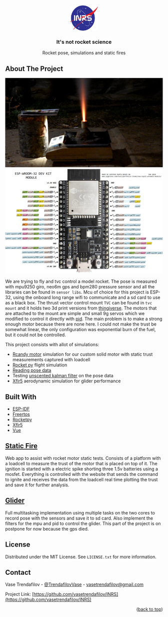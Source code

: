 <div id="top"></div>

<!-- PROJECT LOGO -->
<br />
<div align="center">
  <a href="https://github.com/vasetrendafilov/INRS">
    <img src="images/logo.png" alt="Logo" width="90" height="80">
  </a>

  <h3 align="center">It's not rocket science</h3>

  <p align="center">
    Rocket pose, simulations and static fires
    <br />
   
  </p>
</div>

<!-- ABOUT THE PROJECT -->
## About The Project
![Real](images/static_test.png)
![Website](images/esp32.jpg)

We are trying to fly and tvc control a model rocket. The pose is measured with mpu9250 giro, neo6m gps and bpm280 pressure sensor and all the libraries can be found in `sensor libs`. Mcu of choice for this project is ESP-32, using the onboard long range wifi to communicate and a sd card to use as a black box. The thrust vector control mount `TVC` can be found in `tvc mount` and it holds two 3d print versions from [thingiverse](https://www.thingiverse.com/). The motors that are attached to the mount are simple and small 9g servos which we modified to control it directly with [pid](https://github.com/vasetrendafilov/INRS/tree/main/analogservo). The main problem is to make a strong enough motor because there are none here. I could not make the trust be somewhat linear, the only configuration was exponential burn of the fuel, but it could not be controlled. 

This project consists with allot of simulations:
* [Rcandy motor](https://github.com/vasetrendafilov/INRS/blob/main/simulations/Rcandy_Motors.ipynb) simulation for our custom solid motor with static trust measurements captured with loadcell
* [Rocket py](https://github.com/vasetrendafilov/INRS/blob/main/simulations/sim.ipynb) flight simulation
* [Reading pose data](https://github.com/vasetrendafilov/INRS/blob/main/simulations/reader.ipynb)
* Testing [unscented kalman filter](https://github.com/vasetrendafilov/INRS/blob/main/simulations/ukf.ipynb) on the pose data
* [Xflr5](https://github.com/vasetrendafilov/INRS/tree/main/simulations/xflr5_6.50_win64) aerodynamic simulation for glider performance


## Built With

* [ESP-IDF](https://github.com/espressif/esp-idf)
* [Freertos](https://www.freertos.org/)
* [Rocketpy](https://docs.rocketpy.org/en/latest/)
* [Xflr5](http://www.xflr5.tech/xflr5.htm)
* [Vue](https://vuejs.org/)


## [Static Fire](https://github.com/vasetrendafilov/INRS/tree/main/static_fire)

Web app to assist with rocket motor static tests. Consists of a platform with a loadcell to measure the trust of the motor that is placed on top of it. The ignition is started with a electric spike shorting three 1.5v batteries using a mosfet. Everything is controlled with the website that sends the command to ignite and receives the data from the loadcell real time plotting the trust and save it for further analysis. 

## [Glider](https://github.com/vasetrendafilov/INRS/tree/main/glider)

Full multitasking implementation using multiple tasks on the two cores to record pose with the sensors and save it to sd card. Also implement the filters for the mpu and pid to control the glider. This part of the project is on postpone for now because the gps died.
  
<!-- LICENSE -->
## License

Distributed under the MIT License. See `LICENSE.txt` for more information.


<!-- CONTACT -->
## Contact

Vase Trendafilov - [@TrendafilovVase](https://twitter.com/TrendafilovVase) - [vasetrendafilov@gmail.com](mailto:vasetrendafilov@gmail.com)

Project Link: [https://github.com/vasetrendafilov/INRS](https://github.com/vasetrendafilov/INRS)

<p align="right">(<a href="#top">back to top</a>)</p>
